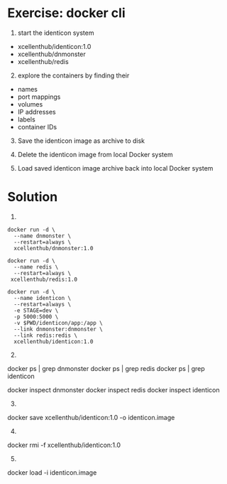 Exercise: docker cli
====================

1) start the identicon system

- xcellenthub/identicon:1.0
- xcellenthub/dnmonster
- xcellenthub/redis

2) explore the containers by finding their

- names
- port mappings
- volumes
- IP addresses
- labels
- container IDs

3) Save the identicon image as archive to disk

4) Delete the identicon image from local Docker system

5) Load saved identicon image archive back into local Docker system

Solution
========

1)
```
docker run -d \
  --name dnmonster \
  --restart=always \
  xcellenthub/dnmonster:1.0

docker run -d \
  --name redis \
  --restart=always \
 xcellenthub/redis:1.0

docker run -d \
  --name identicon \
  --restart=always \
  -e STAGE=dev \
  -p 5000:5000 \
  -v $PWD/identicon/app:/app \
  --link dnmonster:dnmonster \
  --link redis:redis \
  xcellenthub/identicon:1.0
```

2)
docker ps | grep dnmonster
docker ps | grep redis
docker ps | grep identicon

docker inspect dnmonster
docker inspect redis
docker inspect identicon

3)
docker save xcellenthub/identicon:1.0 -o identicon.image

4)
docker rmi -f xcellenthub/identicon:1.0

5)
docker load -i identicon.image
